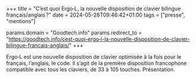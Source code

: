 +++
title = "C’est quoi Ergo‑L, la nouvelle disposition de clavier bilingue français/anglais ?"
date = 2024-05-28T09:46:42+01:00
tags = ["presse", "mentions"]

params.domain = "Goodtech.info"
params.redirect_to = "https://goodtech.info/cest-quoi-ergo‑l-la-nouvelle-disposition-de-clavier-bilingue-francais-anglais/"
+++

Ergo‑L est une nouvelle disposition de clavier optimisée à la fois pour le
français, l’anglais, le code. Il s’agit de la première disposition francophone
compatible avec tous les claviers, de 33 à 105 touches. Présentation.

<!--more-->
